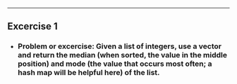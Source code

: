 - - -

## Excercise 1

+ ### Problem or excercise: Given a list of integers, use a vector and return the median (when sorted, the value in the middle position) and mode (the value that occurs most often; a hash map will be helpful here) of the list.